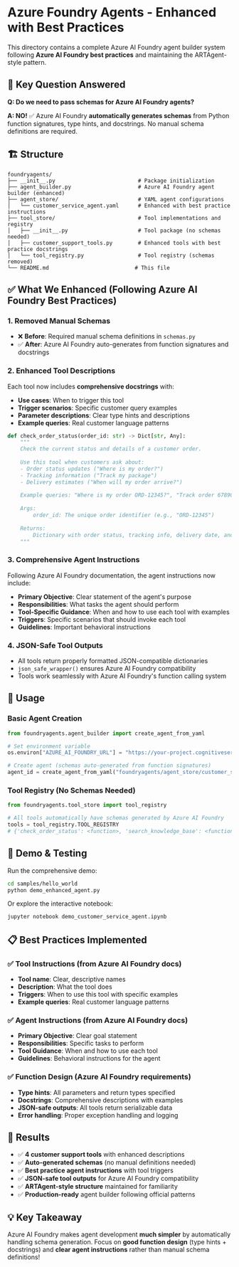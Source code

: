 # Azure Foundry Agents - Enhanced with Best Practices

This directory contains a complete Azure AI Foundry agent builder system following **Azure AI Foundry best practices** and maintaining the ARTAgent-style pattern.

## 🎯 **Key Question Answered**

**Q: Do we need to pass schemas for Azure AI Foundry agents?**

**A: NO!** ✅ Azure AI Foundry **automatically generates schemas** from Python function signatures, type hints, and docstrings. No manual schema definitions are required.

## 🏗️ Structure

```
foundryagents/
├── __init__.py                          # Package initialization  
├── agent_builder.py                     # Azure AI Foundry agent builder (enhanced)
├── agent_store/                         # YAML agent configurations
│   └── customer_service_agent.yaml      # Enhanced with best practice instructions
├── tool_store/                          # Tool implementations and registry
│   ├── __init__.py                      # Tool package (no schemas needed)
│   ├── customer_support_tools.py        # Enhanced tools with best practice docstrings
│   └── tool_registry.py                 # Tool registry (schemas removed)
└── README.md                           # This file
```

## ✅ **What We Enhanced (Following Azure AI Foundry Best Practices)**

### 1. **Removed Manual Schemas** 
- ❌ **Before**: Required manual schema definitions in `schemas.py`
- ✅ **After**: Azure AI Foundry auto-generates from function signatures and docstrings

### 2. **Enhanced Tool Descriptions**
Each tool now includes **comprehensive docstrings** with:
- **Use cases**: When to trigger this tool
- **Trigger scenarios**: Specific customer query examples  
- **Parameter descriptions**: Clear type hints and descriptions
- **Example queries**: Real customer language patterns

```python
def check_order_status(order_id: str) -> Dict[str, Any]:
    """
    Check the current status and details of a customer order.
    
    Use this tool when customers ask about:
    - Order status updates ("Where is my order?")
    - Tracking information ("Track my package")
    - Delivery estimates ("When will my order arrive?")
    
    Example queries: "Where is my order ORD-12345?", "Track order 67890"
    
    Args:
        order_id: The unique order identifier (e.g., "ORD-12345")
        
    Returns:
        Dictionary with order status, tracking info, delivery date, and item details
    """
```

### 3. **Comprehensive Agent Instructions**
Following Azure AI Foundry documentation, the agent instructions now include:

- **Primary Objective**: Clear statement of the agent's purpose
- **Responsibilities**: What tasks the agent should perform
- **Tool-Specific Guidance**: When and how to use each tool with examples
- **Triggers**: Specific scenarios that should invoke each tool
- **Guidelines**: Important behavioral instructions

### 4. **JSON-Safe Tool Outputs**
- All tools return properly formatted JSON-compatible dictionaries
- `json_safe_wrapper()` ensures Azure AI Foundry compatibility
- Tools work seamlessly with Azure AI Foundry's function calling system

## 🚀 **Usage**

### Basic Agent Creation
```python
from foundryagents.agent_builder import create_agent_from_yaml

# Set environment variable
os.environ["AZURE_AI_FOUNDRY_URL"] = "https://your-project.cognitiveservices.azure.com"

# Create agent (schemas auto-generated from function signatures)
agent_id = create_agent_from_yaml("foundryagents/agent_store/customer_service_agent.yaml")
```

### Tool Registry (No Schemas Needed)
```python
from foundryagents.tool_store import tool_registry

# All tools automatically have schemas generated by Azure AI Foundry
tools = tool_registry.TOOL_REGISTRY
# {'check_order_status': <function>, 'search_knowledge_base': <function>, ...}
```

## 🧪 **Demo & Testing**

Run the comprehensive demo:
```bash
cd samples/hello_world
python demo_enhanced_agent.py
```

Or explore the interactive notebook:
```bash
jupyter notebook demo_customer_service_agent.ipynb
```

## 📋 **Best Practices Implemented**

### ✅ **Tool Instructions (from Azure AI Foundry docs)**
- **Tool name**: Clear, descriptive names
- **Description**: What the tool does
- **Triggers**: When to use this tool with specific examples
- **Example queries**: Real customer language patterns

### ✅ **Agent Instructions (from Azure AI Foundry docs)**
- **Primary Objective**: Clear goal statement
- **Responsibilities**: Specific tasks to perform
- **Tool Guidance**: When and how to use each tool
- **Guidelines**: Behavioral instructions for the agent

### ✅ **Function Design (Azure AI Foundry requirements)**
- **Type hints**: All parameters and return types specified
- **Docstrings**: Comprehensive descriptions with examples
- **JSON-safe outputs**: All tools return serializable data
- **Error handling**: Proper exception handling and logging

## 🎉 **Results**

- ✅ **4 customer support tools** with enhanced descriptions
- ✅ **Auto-generated schemas** (no manual definitions needed)
- ✅ **Best practice agent instructions** with tool triggers
- ✅ **JSON-safe tool outputs** for Azure AI Foundry compatibility
- ✅ **ARTAgent-style structure** maintained for familiarity
- ✅ **Production-ready** agent builder following official patterns

## 💡 **Key Takeaway**

Azure AI Foundry makes agent development **much simpler** by automatically handling schema generation. Focus on **good function design** (type hints + docstrings) and **clear agent instructions** rather than manual schema definitions!
